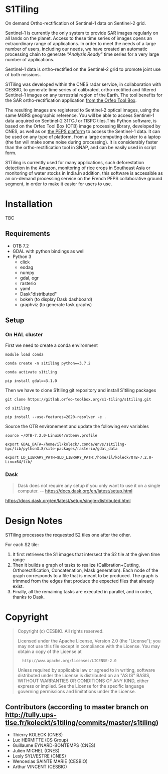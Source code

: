 # S1Tiling
On demand Ortho-rectification of Sentinel-1 data on Sentinel-2 grid.

Sentinel-1 is currently the only system to provide SAR images regularly on all
lands on the planet. Access to these time series of images opens an
extraordinary range of applications. In order to meet the needs of a large
number of users, including our needs, we have created an automatic processing
chain to generate _"Analysis Ready"_ time series for a very large number of
applications.

Sentinel-1 data is ortho-rectified on the Sentinel-2 grid to promote joint use
of both missions.

S1Tiling was developed within the CNES radar service, in collaboration with
CESBIO, to generate time series of calibrated, ortho-rectified and filtered
Sentinel-1 images on any terrestrial region of the Earth. The tool benefits for
the SAR ortho-rectification application
[from the Orfeo Tool Box](https://www.orfeo-toolbox.org/).

The resulting images are registered to Sentinel-2 optical images, using the
same MGRS geographic reference. You will be able to access Sentinel-1 data
acquired on Sentinel-2 31TCJ or 11SPC tiles.This Python software, is based on
the Orfeo Tool Box (OTB) image processing library, developed by CNES, as well
as on [the PEPS platform](https://peps.cnes.fr/) to
access the Sentinel-1 data. It can be used on any type of platform, from a
large computing cluster to a laptop (the fan will make some noise during
processing). It is considerably faster than the ortho-rectification tool in
SNAP, and can be easily used in script form.

S1Tiling is currently used for many applications, such deforestation detection
in the Amazon, monitoring of rice crops in Southeast Asia or monitoring of
water stocks in India.In addition, this software is accessible as an on-demand
processing service on the French PEPS collaborative ground segment, in order to
make it easier for users to use.

# Installation

TBC

## Requirements

* OTB 7.2
* GDAL with python bindings as well
* Python 3
  * click
  * eodag
  * numpy
  * gdal, ogr
  * rasterio
  * yaml
  * Dask"distributed"
  * bokeh (to display Dask dashboard)
  * graphviz (to generate task graphs)

## Setup

### On HAL cluster

First we need to create a conda environment

`module load conda`

`conda create -n s1tiling python==3.7.2`

`conda activate s1tiling`

`pip install gdal==3.1.0`


Then we have to clone S1tiling git repository and install S1tiling packages

`git clone https://gitlab.orfeo-toolbox.org/s1-tiling/s1tiling.git`

`cd s1tiling`

`pip install --use-features=2020-resolver -e .`

Source the OTB environement and update the following env variables

`source ~/OTB-7.2.0-Linux64/otbenv.profile`

`export GDAL_DATA=/home/il/koleck/.conda/envs/s1tiling-hpc/lib/python3.8/site-packages/rasterio/gdal_data`

`export LD_LIBRARY_PATH=$LD_LIBRARY_PATH:/home/il/koleck/OTB-7.2.0-Linux64/lib/`


### Dask
> Dask does not require any setup if you only want to use it on a single computer.
> -- https://docs.dask.org/en/latest/setup.html

https://docs.dask.org/en/latest/setup/single-distributed.html

# Design Notes

S1Tiling processes the requested S2 tiles one after the other.

For each S2 tile:

1. It first retrieves the S1 images that intersect the S2 tile at the given
   time range
2. Then it builds a graph of tasks to realize (Calibration+Cutting,
   Orthorectification, Concatenation, Mask generation). Each node of the graph
   corresponds to a file that is meant to be produced. The graph is trimmed
   from the edges that produce the expected files that already exist.
3. Finally, all the remaining tasks are executed in parallel, and in order,
   thanks to Dask.

# Copyright

>   Copyright (c) CESBIO. All rights reserved.
>
>   Licensed under the Apache License, Version 2.0 (the "License");
>   you may not use this file except in compliance with the License.
>   You may obtain a copy of the License at
>
>       http://www.apache.org/licenses/LICENSE-2.0
>
>   Unless required by applicable law or agreed to in writing, software
>   distributed under the License is distributed on an "AS IS" BASIS,
>   WITHOUT WARRANTIES OR CONDITIONS OF ANY KIND, either express or implied.
>   See the License for the specific language governing permissions and
>   limitations under the License.

## Contributors (according to master branch on http://tully.ups-tlse.fr/koleckt/s1tiling/commits/master/s1tiling)
- Thierry KOLECK (CNES)
- Luc HERMITTE (CS Group)
- Guillaume EYNARD-BONTEMPS (CNES)
- Julien MICHEL (CNES)
- Lesly SYLVESTRE (CNES)
- Wenceslas SAINTE MARIE (CESBIO)
- Arthur VINCENT (CESBIO)
